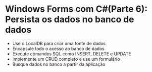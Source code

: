 # Windows Forms com C#(Parte 6): Persista os dados no banco de dados
- Use o LocalDB para criar uma fonte de dados
- Encapsule todo o acesso ao banco de dados
- Execute comandos SQL como INSERT, DELETE e UPDATE
- Implemente um CRUD completo e use um formulário
- Busque dados no banco a partir da aplicação
